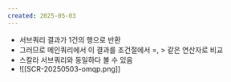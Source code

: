 ```yaml
---
created: 2025-05-03
---
```

- 서브쿼리 결과가 1건의 행으로 반환
- 그러므로 메인쿼리에서 이 결과를 조건절에서 =, > 같은 연산자로 비교
- 스칼라 서브쿼리와 동일하다 볼 수 있음
- ![[SCR-20250503-omqp.png]]